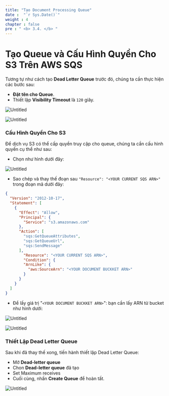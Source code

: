 ```yaml
---
title: "Tạo Document Processing Queue"
date :  "`r Sys.Date()`" 
weight : 4
chapter : false
pre : " <b> 3.4. </b> "
---
```


# Tạo Queue và Cấu Hình Quyền Cho S3 Trên AWS SQS

Tương tự như cách tạo **Dead Letter Queue** trước đó, chúng ta cần thực hiện các bước sau:

- **Đặt tên cho Queue**.
- Thiết lập **Visibility Timeout** là `120` giây.

![Untitled](/images/SQS%204c16c634931e432886dad2df7a7c65af/Untitled%204.png)

![Untitled](/images/SQS%204c16c634931e432886dad2df7a7c65af/Untitled%205.png)

### Cấu Hình Quyền Cho S3

Để dịch vụ S3 có thể cấp quyền truy cập cho queue, chúng ta cần cấu hình quyền cụ thể như sau:

- Chọn như hình dưới đây:

![Untitled](/images/SQS%204c16c634931e432886dad2df7a7c65af/Untitled%206.png)

- Sao chép và thay thế đoạn sau `"Resource": "<YOUR CURRENT SQS ARN>"` trong đoạn mã dưới đây:


```json
{
  "Version": "2012-10-17",
  "Statement": [
    {
      "Effect": "Allow",
      "Principal": {
        "Service": "s3.amazonaws.com"
      },
      "Action": [
        "sqs:GetQueueAttributes",
        "sqs:GetQueueUrl",
        "sqs:SendMessage"
      ],
        "Resource": "<YOUR CURRENT SQS ARN>",
        "Condition": {
        "ArnLike": {
          "aws:SourceArn": "<YOUR DOCUMENT BUCKKET ARN>"
        }
      }
    }
  ]
}
```

- Để lấy giá trị "`<YOUR DOCUMENT BUCKKET ARN>`": bạn cần lấy ARN từ bucket như hình dưới:

![Untitled](/images/SQS%204c16c634931e432886dad2df7a7c65af/Untitled%207.png)

![Untitled](/images/SQS%204c16c634931e432886dad2df7a7c65af/Untitled%208.png)

### Thiết Lập Dead Letter Queue
Sau khi đã thay thế xong, tiến hành thiết lập Dead Letter Queue:

- Mở **Dead-letter queue**
- Chon **Dead-letter queue** đã tạo
- Set Maximum receives
- Cuối cùng, nhấn **Create Queue** để hoàn tất.

![Untitled](/images/SQS%204c16c634931e432886dad2df7a7c65af/Untitled%209.png)
